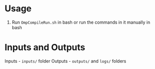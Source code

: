 # Usage
1. Run `OmpCompileRun.sh` in bash or run the commands in it manually in bash

# Inputs and Outputs
Inputs - `inputs/` folder
Outputs - `outputs/` and `logs/` folders